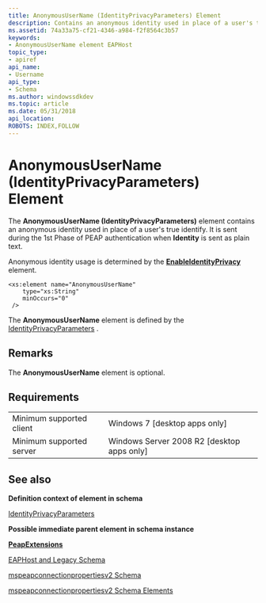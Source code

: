 ```yaml
---
title: AnonymousUserName (IdentityPrivacyParameters) Element
description: Contains an anonymous identity used in place of a user's true identify. It is sent during the 1st Phase of PEAP authentication when Identity is sent as plain text.
ms.assetid: 74a33a75-cf21-4346-a984-f2f8564c3b57
keywords:
- AnonymousUserName element EAPHost
topic_type:
- apiref
api_name:
- Username
api_type:
- Schema
ms.author: windowssdkdev
ms.topic: article
ms.date: 05/31/2018
api_location: 
ROBOTS: INDEX,FOLLOW
---
```


# AnonymousUserName (IdentityPrivacyParameters) Element

The **AnonymousUserName (IdentityPrivacyParameters)** element contains an anonymous identity used in place of a user's true identify. It is sent during the 1st Phase of PEAP authentication when **Identity** is sent as plain text.

Anonymous identity usage is determined by the [**EnableIdentityPrivacy**](mspeapconnectionpropertiesv2-enableidentityprivacy-identityprivacyparameters-element.md) element.

``` syntax
<xs:element name="AnonymousUserName"
    type="xs:String"
    minOccurs="0"
 />
```

The **AnonymousUserName** element is defined by the [IdentityPrivacyParameters](mspeapconnectionpropertiesv2-identityprivacyparameters-complextype.md) .

## Remarks

The **AnonymousUserName** element is optional.

## Requirements



|                                     |                                                         |
|-------------------------------------|---------------------------------------------------------|
| Minimum supported client<br/> | Windows 7 \[desktop apps only\]<br/>              |
| Minimum supported server<br/> | Windows Server 2008 R2 \[desktop apps only\]<br/> |



## See also

<dl> <dt>

**Definition context of element in schema**
</dt> <dt>

[IdentityPrivacyParameters](mspeapconnectionpropertiesv2-identityprivacyparameters-complextype.md)
</dt> <dt>

**Possible immediate parent element in schema instance**
</dt> <dt>

[**PeapExtensions**](mspeapconnectionpropertiesv1schema-peapextensions-eaptype-element.md)
</dt> <dt>

[EAPHost and Legacy Schema](eaphost-schemas.md)
</dt> <dt>

[mspeapconnectionpropertiesv2 Schema](mspeapconnectionpropertiesv2schema-schema.md)
</dt> <dt>

[mspeapconnectionpropertiesv2 Schema Elements](mspeapconnectionpropertiesv2schema-elements.md)
</dt> </dl>

 

 





